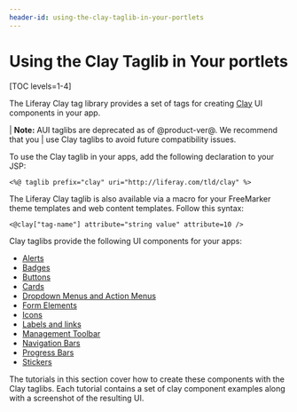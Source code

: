 ```yaml
---
header-id: using-the-clay-taglib-in-your-portlets
---
```


# Using the Clay Taglib in Your portlets

[TOC levels=1-4]

The Liferay Clay tag library provides a set of tags for creating 
[Clay](https://clayui.com/) 
UI components in your app. 

| **Note:** AUI taglibs are deprecated as of @product-ver@. We recommend that you
| use Clay taglibs to avoid future compatibility issues.

To use the Clay taglib in your apps, add the following declaration to your JSP:

    <%@ taglib prefix="clay" uri="http://liferay.com/tld/clay" %>

The Liferay Clay taglib is also available via a macro for your FreeMarker theme 
templates and web content templates. Follow this syntax:

    <@clay["tag-name"] attribute="string value" attribute=10 />

Clay taglibs provide the following UI components for your apps:

- [Alerts](/docs/7-1/tutorials/-/knowledge_base/t/clay-alerts)
- [Badges](/docs/7-1/tutorials/-/knowledge_base/t/clay-badges)
- [Buttons](/docs/7-1/tutorials/-/knowledge_base/t/clay-buttons)
- [Cards](/docs/7-1/tutorials/-/knowledge_base/t/clay-cards)
- [Dropdown Menus and Action Menus](/docs/7-1/tutorials/-/knowledge_base/t/clay-dropdown-menus-and-action-menus)
- [Form Elements](/docs/7-1/tutorials/-/knowledge_base/t/clay-form-elements)
- [Icons](/docs/7-1/tutorials/-/knowledge_base/t/clay-icons)
- [Labels and links](/docs/7-1/tutorials/-/knowledge_base/t/clay-labels-and-links)
- [Management Toolbar](/docs/7-1/tutorials/-/knowledge_base/t/clay-management-toolbar)
- [Navigation Bars](/docs/7-1/tutorials/-/knowledge_base/t/clay-navigation-bars)
- [Progress Bars](/docs/7-1/tutorials/-/knowledge_base/t/clay-progress-bars)
- [Stickers](/docs/7-1/tutorials/-/knowledge_base/t/clay-stickers)

The tutorials in this section cover how to create these components with the Clay 
taglibs. Each tutorial contains a set of clay component examples along with a 
screenshot of the resulting UI.
